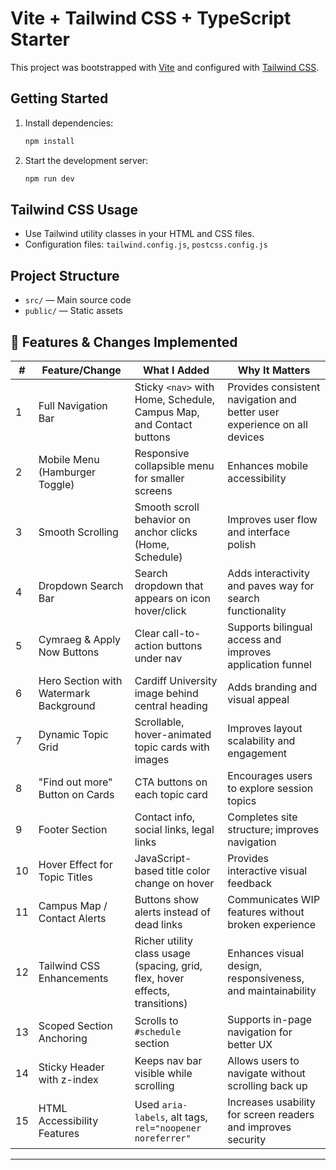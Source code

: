 # Vite + Tailwind CSS + TypeScript Starter

This project was bootstrapped with [Vite](https://vitejs.dev/) and configured with [Tailwind CSS](https://tailwindcss.com/).

## Getting Started

1. Install dependencies:
   ```sh
   npm install
   ```
2. Start the development server:
   ```sh
   npm run dev
   ```

## Tailwind CSS Usage
- Use Tailwind utility classes in your HTML and CSS files.
- Configuration files: `tailwind.config.js`, `postcss.config.js`

## Project Structure
- `src/` — Main source code
- `public/` — Static assets




## 📌 Features & Changes Implemented

| #  | Feature/Change                             | What I Added                                                                 | Why It Matters                                                                 |
|----|--------------------------------------------|----------------------------------------------------------------------------------|---------------------------------------------------------------------------------|
| 1  | Full Navigation Bar                        | Sticky `<nav>` with Home, Schedule, Campus Map, and Contact buttons             | Provides consistent navigation and better user experience on all devices       |
| 2  | Mobile Menu (Hamburger Toggle)             | Responsive collapsible menu for smaller screens                                 | Enhances mobile accessibility                                                  |
| 3  | Smooth Scrolling                           | Smooth scroll behavior on anchor clicks (Home, Schedule)                        | Improves user flow and interface polish                                        |
| 4  | Dropdown Search Bar                        | Search dropdown that appears on icon hover/click                                | Adds interactivity and paves way for search functionality                      |
| 5  | Cymraeg & Apply Now Buttons                | Clear call-to-action buttons under nav                                          | Supports bilingual access and improves application funnel                      |
| 6  | Hero Section with Watermark Background     | Cardiff University image behind central heading                                | Adds branding and visual appeal                                                |
| 7  | Dynamic Topic Grid                         | Scrollable, hover-animated topic cards with images                             | Improves layout scalability and engagement                                     |
| 8  | "Find out more" Button on Cards            | CTA buttons on each topic card                                                  | Encourages users to explore session topics                                     |
| 9  | Footer Section                             | Contact info, social links, legal links                                         | Completes site structure; improves navigation                                  |
| 10 | Hover Effect for Topic Titles              | JavaScript-based title color change on hover                                    | Provides interactive visual feedback                                           |
| 11 | Campus Map / Contact Alerts                | Buttons show alerts instead of dead links                                       | Communicates WIP features without broken experience                            |
| 12 | Tailwind CSS Enhancements                  | Richer utility class usage (spacing, grid, flex, hover effects, transitions)    | Enhances visual design, responsiveness, and maintainability                    |
| 13 | Scoped Section Anchoring                   | Scrolls to `#schedule` section                                                  | Supports in-page navigation for better UX                                      |
| 14 | Sticky Header with z-index                 | Keeps nav bar visible while scrolling                                           | Allows users to navigate without scrolling back up                             |
| 15 | HTML Accessibility Features                | Used `aria-labels`, alt tags, `rel="noopener noreferrer"`                       | Increases usability for screen readers and improves security                   |

---



